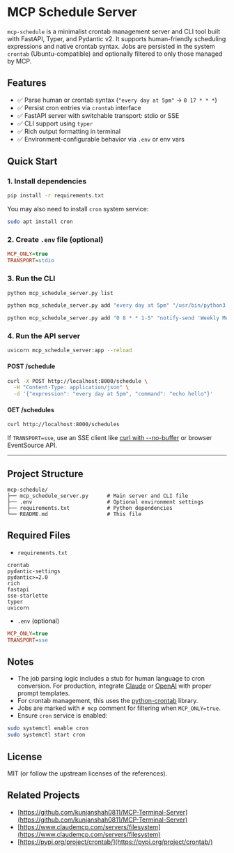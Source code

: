 # MCP Schedule Server

`mcp-schedule` is a minimalist crontab management server and CLI tool built with FastAPI, Typer, and Pydantic v2. It supports human-friendly scheduling expressions and native crontab syntax. Jobs are persisted in the system `crontab` (Ubuntu-compatible) and optionally filtered to only those managed by MCP.

## Features

* ✅ Parse human or crontab syntax (`"every day at 5pm"` → `0 17 * * *`)
* ✅ Persist cron entries via `crontab` interface
* ✅ FastAPI server with switchable transport: stdio or SSE
* ✅ CLI support using `typer`
* ✅ Rich output formatting in terminal
* ✅ Environment-configurable behavior via `.env` or env vars

## Quick Start

### 1. Install dependencies

```bash
pip install -r requirements.txt
```

You may also need to install `cron` system service:

```bash
sudo apt install cron
```

### 2. Create `.env` file (optional)

```ini
MCP_ONLY=true
TRANSPORT=stdio
```

### 3. Run the CLI

```bash
python mcp_schedule_server.py list

python mcp_schedule_server.py add "every day at 5pm" "/usr/bin/python3 /path/to/script.py"

python mcp_schedule_server.py add "0 8 * * 1-5" "notify-send 'Weekly Meeting'"
```

### 4. Run the API server

```bash
uvicorn mcp_schedule_server:app --reload
```

#### POST /schedule

```bash
curl -X POST http://localhost:8000/schedule \
  -H "Content-Type: application/json" \
  -d '{"expression": "every day at 5pm", "command": "echo hello"}'
```

#### GET /schedules

```bash
curl http://localhost:8000/schedules
```

If `TRANSPORT=sse`, use an SSE client like [curl with --no-buffer](https://curl.se/docs/manpage.html) or browser EventSource API.

---

## Project Structure

```
mcp-schedule/
├── mcp_schedule_server.py      # Main server and CLI file
├── .env                        # Optional environment settings
├── requirements.txt            # Python dependencies
└── README.md                   # This file
```

## Required Files

* `requirements.txt`

```
crontab
pydantic-settings
pydantic>=2.0
rich
fastapi
sse-starlette
typer
uvicorn
```

* `.env` (optional)

```ini
MCP_ONLY=true
TRANSPORT=sse
```

## Notes

* The job parsing logic includes a stub for human language to cron conversion. For production, integrate [Claude](https://www.claudemcp.com/servers/filesystem) or [OpenAI](https://platform.openai.com/docs/guides/gpt) with proper prompt templates.
* For crontab management, this uses the [python-crontab](https://pypi.org/project/crontab/) library.
* Jobs are marked with `# mcp` comment for filtering when `MCP_ONLY=true`.
* Ensure `cron` service is enabled:

```bash
sudo systemctl enable cron
sudo systemctl start cron
```

## License

MIT (or follow the upstream licenses of the references).

## Related Projects

* [https://github.com/kunjanshah0811/MCP-Terminal-Server](https://github.com/kunjanshah0811/MCP-Terminal-Server)
* [https://www.claudemcp.com/servers/filesystem](https://www.claudemcp.com/servers/filesystem)
* [https://pypi.org/project/crontab/](https://pypi.org/project/crontab/)
